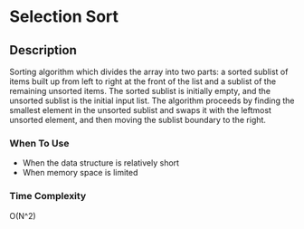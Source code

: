 # Selection Sort

## Description

Sorting algorithm which divides the array into two parts: a sorted sublist of items built up from left to right at the front of the list and a sublist of the remaining unsorted items.
The sorted sublist is initially empty, and the unsorted sublist is the initial input list.
The algorithm proceeds by finding the smallest element in the unsorted sublist and swaps it with the leftmost unsorted element, and then moving the sublist boundary to the right.

### When To Use

* When the data structure is relatively short
* When memory space is limited

### Time Complexity

O(N^2)
